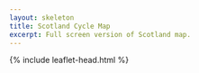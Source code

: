```yaml
---
layout: skeleton
title: Scotland Cycle Map
excerpt: Full screen version of Scotland map.
---
```


{% include leaflet-head.html %}

<div id='map' style="height: 100vh; width: 100vw"></div>
<script src="/assets/scripts/scotlandmap.js"></script>

{% include leaflet-foot.html %}